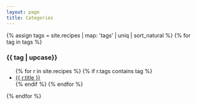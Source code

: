 ```yaml
---
layout: page
title: Categories
---
```

{% assign tags =  site.recipes | map: 'tags' | uniq | sort_natural %}
{% for tag in tags %}
  <h3 id="{{tag | slugify }}">{{ tag | upcase}}</h3>
  <ul>
  {% for r in site.recipes %}
    {% if r.tags contains tag %}
    <li><a href="{{ site.baseurl }}{{ r.url }}">{{ r.title }}</a></li>
    {% endif %}
  {% endfor %}
  </ul>
{% endfor %}
